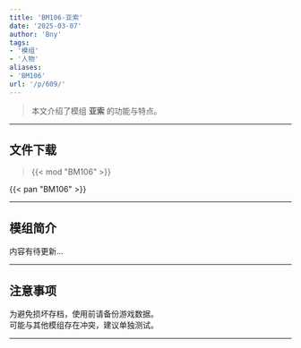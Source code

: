 ```yaml
---
title: 'BM106-亚索'
date: '2025-03-07'
author: 'Bny'
tags:
- '模组'
- '人物'
aliases:
- 'BM106'
url: '/p/609/'
---
```


> 本文介绍了模组 **亚索** 的功能与特点。

---

## 文件下载  

> {{< mod "BM106" >}}  

{{< pan "BM106" >}}  

---

## 模组简介

>  
内容有待更新...  

---

## 注意事项

>  
为避免损坏存档，使用前请备份游戏数据。  
可能与其他模组存在冲突，建议单独测试。  

---

